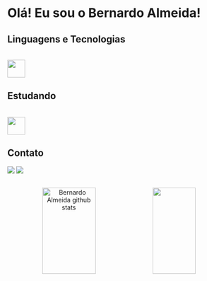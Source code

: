 # Olá! Eu sou o Bernardo Almeida!

## Linguagens e Tecnologias

<div style="display: inline_block"><br>
  <img align="center" height="40" widht="50" src="https://img.shields.io/badge/HTML5-0D1117?style=for-the-badge&logo=html5&labelColor=#0D1117">
</div>

## Estudando

<div style="display: inline_block"><br>
  <img align="center" height="40" widht="50" src="https://img.shields.io/badge/HTML5-0D1117?style=for-the-badge&logo=html5&labelColor=#0D1117">
</div>

## Contato

<div> 
  <a href = "mailto:bernardogp102@gmail.com"><img src="https://img.shields.io/badge/Gmail-D14836?style=for-the-badge&logo=gmail&logoColor=white" target="_blank"></a>
  <a href="https://www.linkedin.com/in/bernardo-almeida-446080269/" target="_blank"><img src="https://img.shields.io/badge/-LinkedIn-%230077B5?style=for-the-badge&logo=linkedin&logoColor=white" target="_blank"></a> 
</div>

## 

<div align="center">  
    <img width="49%" height="195px" src="https://github-readme-stats.vercel.app/api?username=bernardoalmeiida&show_icons=true&count_private=true&hide_border=true&title_color=ff3e96&icon_color=ffb90f&text_color=bbffff&bg_color=0d1117" alt="Bernardo Almeida github stats"/> 
    <img width="44%" height="195px" src="https://github-readme-stats.vercel.app/api/top-langs/?username=bernardoalmeiida&layout=compact&hide_border=true&title_color=ff3e96&text_color=bbffff&bg_color=0d1117"/>
</div>
